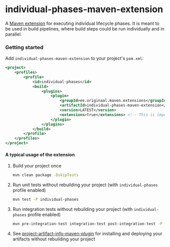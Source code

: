 individual-phases-maven-extension
===

A [Maven extension][1] for executing individual lifecycle phases. It is meant to be used in build pipelines, where build steps could be run individually and in parallel. 

### Getting started
Add `individual-phases-maven-extension` to your project's `pom.xml`:
```xml
<project>
    <profiles>
        <profile>
            <id>individual-phases</id>
            <build>
                <plugins>
                    <plugin>
                        <groupId>ee.originaal.maven.extensions</groupId>
                        <artifactId>individual-phases-maven-extension</artifactId>
                        <version>LATEST</version>
                        <extensions>true</extensions> <!-- This is important -->
                    </plugin>
                </plugins>
            </build>
        </profile>
    </profiles>
</project>
```
#### A typical usage of the extension
1. Build your project once
    ```bash
    mvn clean package -DskipTests
    ```
    
2. Run unit tests without rebuilding your project (with `individual-phases` profile enabled)
    ```bash
    mvn test -P individual-phases
    ```
3. Run integration tests without rebuilding your project (with `individual-phases` profile enabled)
    ```bash
    mvn pre-integration-test integration-test post-integration-test -P individual-phases
    ```
4. See [project-artifact-info-maven-plugin][2] for installing and deploying your artifacts without rebuilding your project

[1]: https://maven.apache.org/guides/mini/guide-using-extensions.html
[2]: https://github.com/raigok/project-artifact-info-maven-plugin
